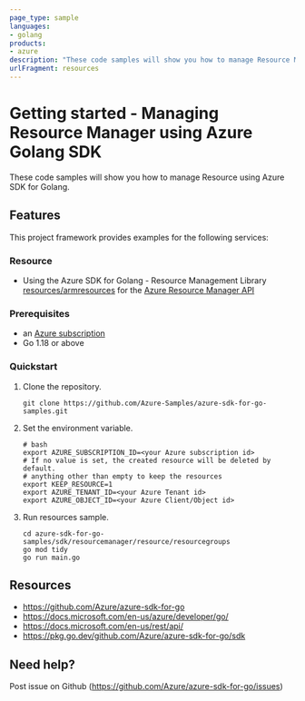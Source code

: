 ```yaml
---
page_type: sample
languages:
- golang
products:
- azure
description: "These code samples will show you how to manage Resource Manager using Azure SDK for Golang."
urlFragment: resources
---
```


# Getting started - Managing Resource Manager using Azure Golang SDK

These code samples will show you how to manage Resource using Azure SDK for Golang.

## Features

This project framework provides examples for the following services:

### Resource
* Using the Azure SDK for Golang - Resource Management Library [resources/armresources](https://pkg.go.dev/github.com/Azure/azure-sdk-for-go/sdk/resourcemanager/resources/armresources) for the [Azure Resource Manager API](https://docs.microsoft.com/en-us/rest/api/resources/)

### Prerequisites
* an [Azure subscription](https://azure.microsoft.com)
* Go 1.18 or above

### Quickstart

1. Clone the repository.

    ```
    git clone https://github.com/Azure-Samples/azure-sdk-for-go-samples.git
    ```
   
2. Set the environment variable.

   ```
   # bash
   export AZURE_SUBSCRIPTION_ID=<your Azure subscription id> 
   # If no value is set, the created resource will be deleted by default.
   # anything other than empty to keep the resources
   export KEEP_RESOURCE=1 
   export AZURE_TENANT_ID=<your Azure Tenant id>          
   export AZURE_OBJECT_ID=<your Azure Client/Object id> 
   ```

3. Run resources sample.

    ```
    cd azure-sdk-for-go-samples/sdk/resourcemanager/resource/resourcegroups
    go mod tidy
    go run main.go
    ```
   
## Resources

- https://github.com/Azure/azure-sdk-for-go
- https://docs.microsoft.com/en-us/azure/developer/go/
- https://docs.microsoft.com/en-us/rest/api/
- https://pkg.go.dev/github.com/Azure/azure-sdk-for-go/sdk

## Need help?

Post issue on Github (https://github.com/Azure/azure-sdk-for-go/issues)
